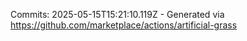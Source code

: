 Commits: 2025-05-15T15:21:10.119Z - Generated via https://github.com/marketplace/actions/artificial-grass
<br>
